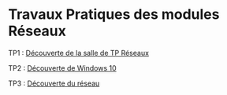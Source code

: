 # Travaux Pratiques des modules Réseaux

TP1 : [Découverte de la salle de TP Réseaux](tp1/README.md)

TP2 : [Découverte de Windows 10](windows_admin/README.md)

TP3 : [Découverte du réseau](decouverte_reseau/README.md)
